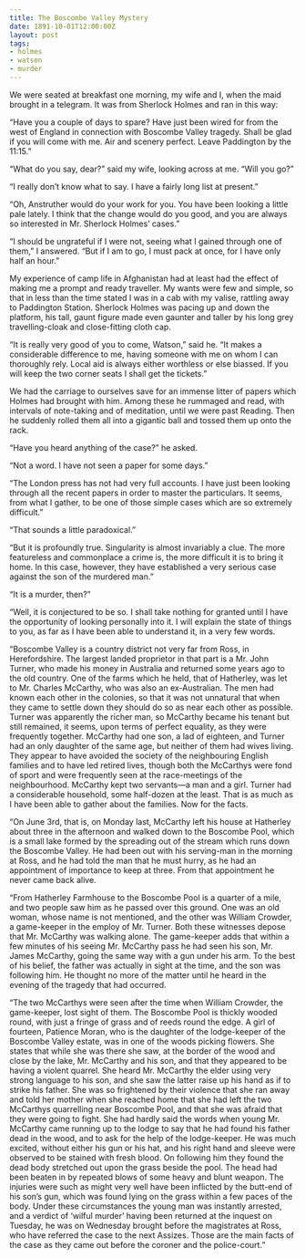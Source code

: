 ```yaml
---
title: The Boscombe Valley Mystery
date: 1891-10-01T12:00:00Z
layout: post
tags:
- holmes
- watson
- murder
---
```

We were seated at breakfast one morning, my wife and I, when the maid brought
in a telegram. It was from Sherlock Holmes and ran in this way:

“Have you a couple of days to spare? Have just been wired for from the west of
England in connection with Boscombe Valley tragedy. Shall be glad if you will
come with me. Air and scenery perfect. Leave Paddington by the 11:15.”

“What do you say, dear?” said my wife, looking across at me. “Will you go?”

“I really don’t know what to say. I have a fairly long list at present.”

“Oh, Anstruther would do your work for you. You have been looking a little pale
lately. I think that the change would do you good, and you are always so
interested in Mr. Sherlock Holmes’ cases.”

“I should be ungrateful if I were not, seeing what I gained through one of
them,” I answered. “But if I am to go, I must pack at once, for I have only
half an hour.”

My experience of camp life in Afghanistan had at least had the effect of making
me a prompt and ready traveller. My wants were few and simple, so that in less
than the time stated I was in a cab with my valise, rattling away to Paddington
Station. Sherlock Holmes was pacing up and down the platform, his tall, gaunt
figure made even gaunter and taller by his long grey travelling-cloak and
close-fitting cloth cap.

“It is really very good of you to come, Watson,” said he. “It makes a
considerable difference to me, having someone with me on whom I can thoroughly
rely. Local aid is always either worthless or else biassed. If you will keep
the two corner seats I shall get the tickets.”

We had the carriage to ourselves save for an immense litter of papers which
Holmes had brought with him. Among these he rummaged and read, with intervals
of note-taking and of meditation, until we were past Reading. Then he suddenly
rolled them all into a gigantic ball and tossed them up onto the rack.

“Have you heard anything of the case?” he asked.

“Not a word. I have not seen a paper for some days.”

“The London press has not had very full accounts. I have just been looking
through all the recent papers in order to master the particulars. It seems,
from what I gather, to be one of those simple cases which are so extremely
difficult.”

“That sounds a little paradoxical.”

“But it is profoundly true. Singularity is almost invariably a clue. The more
featureless and commonplace a crime is, the more difficult it is to bring it
home. In this case, however, they have established a very serious case against
the son of the murdered man.”

“It is a murder, then?”

“Well, it is conjectured to be so. I shall take nothing for granted until I
have the opportunity of looking personally into it. I will explain the state of
things to you, as far as I have been able to understand it, in a very few
words.

“Boscombe Valley is a country district not very far from Ross, in
Herefordshire. The largest landed proprietor in that part is a Mr. John Turner,
who made his money in Australia and returned some years ago to the old country.
One of the farms which he held, that of Hatherley, was let to Mr. Charles
McCarthy, who was also an ex-Australian. The men had known each other in the
colonies, so that it was not unnatural that when they came to settle down they
should do so as near each other as possible. Turner was apparently the richer
man, so McCarthy became his tenant but still remained, it seems, upon terms of
perfect equality, as they were frequently together. McCarthy had one son, a lad
of eighteen, and Turner had an only daughter of the same age, but neither of
them had wives living. They appear to have avoided the society of the
neighbouring English families and to have led retired lives, though both the
McCarthys were fond of sport and were frequently seen at the race-meetings of
the neighbourhood. McCarthy kept two servants—a man and a girl. Turner had a
considerable household, some half-dozen at the least. That is as much as I have
been able to gather about the families. Now for the facts.

“On June 3rd, that is, on Monday last, McCarthy left his house at Hatherley
about three in the afternoon and walked down to the Boscombe Pool, which is a
small lake formed by the spreading out of the stream which runs down the
Boscombe Valley. He had been out with his serving-man in the morning at Ross,
and he had told the man that he must hurry, as he had an appointment of
importance to keep at three. From that appointment he never came back alive.

“From Hatherley Farmhouse to the Boscombe Pool is a quarter of a mile, and two
people saw him as he passed over this ground. One was an old woman, whose name
is not mentioned, and the other was William Crowder, a game-keeper in the
employ of Mr. Turner. Both these witnesses depose that Mr. McCarthy was walking
alone. The game-keeper adds that within a few minutes of his seeing Mr.
McCarthy pass he had seen his son, Mr. James McCarthy, going the same way with
a gun under his arm. To the best of his belief, the father was actually in
sight at the time, and the son was following him. He thought no more of the
matter until he heard in the evening of the tragedy that had occurred.

“The two McCarthys were seen after the time when William Crowder, the
game-keeper, lost sight of them. The Boscombe Pool is thickly wooded round,
with just a fringe of grass and of reeds round the edge. A girl of fourteen,
Patience Moran, who is the daughter of the lodge-keeper of the Boscombe Valley
estate, was in one of the woods picking flowers. She states that while she was
there she saw, at the border of the wood and close by the lake, Mr. McCarthy
and his son, and that they appeared to be having a violent quarrel. She heard
Mr. McCarthy the elder using very strong language to his son, and she saw the
latter raise up his hand as if to strike his father. She was so frightened by
their violence that she ran away and told her mother when she reached home that
she had left the two McCarthys quarrelling near Boscombe Pool, and that she was
afraid that they were going to fight. She had hardly said the words when young
Mr. McCarthy came running up to the lodge to say that he had found his father
dead in the wood, and to ask for the help of the lodge-keeper. He was much
excited, without either his gun or his hat, and his right hand and sleeve were
observed to be stained with fresh blood. On following him they found the dead
body stretched out upon the grass beside the pool. The head had been beaten in
by repeated blows of some heavy and blunt weapon. The injuries were such as
might very well have been inflicted by the butt-end of his son’s gun, which was
found lying on the grass within a few paces of the body. Under these
circumstances the young man was instantly arrested, and a verdict of ‘wilful
murder’ having been returned at the inquest on Tuesday, he was on Wednesday
brought before the magistrates at Ross, who have referred the case to the next
Assizes. Those are the main facts of the case as they came out before the
coroner and the police-court.”
